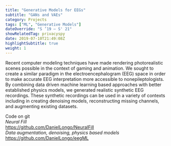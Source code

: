 ```yaml
---
title: "Generative Models for EEGs"
subtitle: "GANs and VAEs"
category: Projects
tags: ["ML", "Generative Models"]
dateOverride: "S ’19 – S' 21"
showRelatedTag: privacyspy
date: 2019-07-10T21:49:08Z
highlightSubtitle: true
weight: 1
---
```


Recent computer modeling techniques have made rendering photorealistic scenes possible in the context of gaming and animation. We sought to create a similar paradigm in the electroencephalogram (EEG) space in order to make accurate EEG interpretation more accessible to nonepileptologists. By combining data driven machine learning based approaches with better established physics models, we generated realistic synthetic EEG recordings. These synthetic recordings can be used in a variety of contexts including in creating denoising models, reconstructing missing channels, and augmenting existing datasets.

Code on git   
*Neural Fill*  
<a href="https://github.com/DanielLongo/NeuralFill" target="_blank">https://github.com/DanielLongo/NeuralFill</a>  
*Data augmentation, denoising, physics based models*  
<a href="https://github.com/DanielLongo/eegML" target="_blank">https://github.com/DanielLongo/eegML</a>